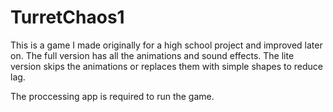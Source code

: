 # TurretChaos1
This is a game I made originally for a high school project and improved later on.  The full version has all the animations and sound effects. The lite version skips the animations or replaces them with simple shapes to reduce lag.

The proccessing app is required to run the game.
